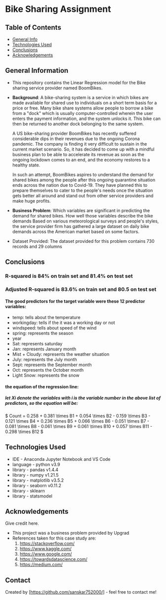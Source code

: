 # Bike Sharing Assignment


## Table of Contents
* [General Info](#general-information)
* [Technologies Used](#technologies-used)
* [Conclusions](#conclusions)
* [Acknowledgements](#acknowledgements)

<!-- You can include any other section that is pertinent to your problem -->

## General Information
- This repository contains the Linear Regression model for the Bike sharing service provider named BoomBikes.
- <b>Background</b>: A bike-sharing system is a service in which bikes are made available for shared use to individuals on a short term basis for a price or free. Many bike share systems allow people to borrow a bike from a "dock" which is usually computer-controlled wherein the user enters the payment information, and the system unlocks it. This bike can then be returned to another dock belonging to the same system.
    
    A US bike-sharing provider BoomBikes has recently suffered considerable dips in their revenues due to the ongoing Corona pandemic. The company is finding it very difficult to sustain in the current market scenario. So, it has decided to come up with a mindful business plan to be able to accelerate its revenue as soon as the ongoing lockdown comes to an end, and the economy restores to a healthy state. 

    In such an attempt, BoomBikes aspires to understand the demand for shared bikes among the people after this ongoing quarantine situation ends across the nation due to Covid-19. They have planned this to prepare themselves to cater to the people's needs once the situation gets better all around and stand out from other service providers and make huge profits.


- <b>Business Problem</b>: Which variables are significant in predicting the demand for shared bikes.
How well those variables describe the bike demands
Based on various meteorological surveys and people's styles, the service provider firm has gathered a large dataset on daily bike demands across the American market based on some factors. 
    
- Dataset Provided: The dataset provided for this problem contains 730 records and 29 columns

<!-- You don't have to answer all the questions - just the ones relevant to your project. -->

## Conclusions
### R-squared is 84% on train set and 81.4% on test set
### Adjusted R-squared is 83.6% on train set and 80.5 on test set

#### The good predictors for the target variable were these 12 predictor variables:
- temp: tells about the temperature
- workingday: tells if the it was a working day or not
- windspeed: tells about speed of the wind
- spring: represents the season
- year
- Sat: represents saturday
- Jan: represents January month
- Mist + Cloudy: represents the weather situation
- July: represents the July month
- Sept: represents the September month
- Oct: represents the October month
- Light Snow: represents the snow

#### the equation of the regression line:
##### let Xi denote the variables with i is the variable number in the above list of predictors, so the equation will be:
$ Count = 0.258 + 0.381 \times B1 + 0.054 \times B2 - 0.159 \times B3 - 0.121 \times B4 + 0.236 \times B5 + 0.066 \times B6 - 0.051 \times B7 - 0.081 \times B8 -    0.061 \times B9 + 0.061 \times B10 + 0.057 \times B11 - 0.298 \times B12 $

<!-- You don't have to answer all the questions - just the ones relevant to your project. -->


## Technologies Used
- IDE - Anaconda Jupyter Notebook and VS Code
- language - python v3.9
- library - pandas v1.4.4
- library - numpy v1.21.5
- library - matplotlib v3.5.2
- library - seaborn v0.11.2
- library - sklearn
- library - statsmodel

<!-- As the libraries versions keep on changing, it is recommended to mention the version of library used in this project -->

## Acknowledgements
Give credit here.
- This project was a business problem provided by Upgrad
- References taken for this case study are:
    1. https://stackoverflow.com/
    2. https://www.kaggle.com/
    3. https://www.google.com/
    4. https://towardsdatascience.com/
    5. https://medium.com/


## Contact
Created by [https://github.com/sanskar752000/] - feel free to contact me!


<!-- Optional -->
<!-- ## License -->
<!-- This project is open source and available under the [... License](). -->

<!-- You don't have to include all sections - just the one's relevant to your project -->
